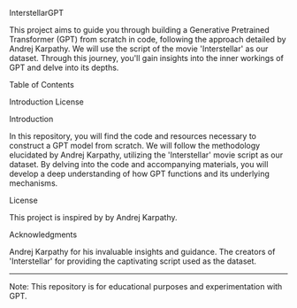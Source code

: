InterstellarGPT

This project aims to guide you through building a Generative Pretrained Transformer (GPT) from scratch in code, following the approach detailed by Andrej Karpathy. We will use the script of the movie 'Interstellar' as our dataset. Through this journey, you'll gain insights into the inner workings of GPT and delve into its depths.

Table of Contents

Introduction
License

Introduction

In this repository, you will find the code and resources necessary to construct a GPT model from scratch. We will follow the methodology elucidated by Andrej Karpathy, utilizing the 'Interstellar' movie script as our dataset. By delving into the code and accompanying materials, you will develop a deep understanding of how GPT functions and its underlying mechanisms.

License

This project is inspired by [](https://github.com/karpathy/ng-video-lecture) by Andrej Karpathy.


Acknowledgments

Andrej Karpathy for his invaluable insights and guidance.
The creators of 'Interstellar' for providing the captivating script used as the dataset.



---
Note: This repository is for educational purposes and experimentation with GPT.


